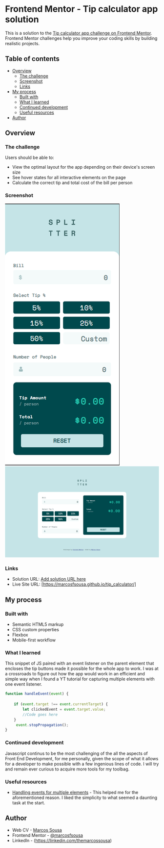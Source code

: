 # Frontend Mentor - Tip calculator app solution

This is a solution to the [Tip calculator app challenge on Frontend Mentor](https://www.frontendmentor.io/challenges/tip-calculator-app-ugJNGbJUX). Frontend Mentor challenges help you improve your coding skills by building realistic projects.

## Table of contents

- [Overview](#overview)
  - [The challenge](#the-challenge)
  - [Screenshot](#screenshot)
  - [Links](#links)
- [My process](#my-process)
  - [Built with](#built-with)
  - [What I learned](#what-i-learned)
  - [Continued development](#continued-development)
  - [Useful resources](#useful-resources)
- [Author](#author)

## Overview

### The challenge

Users should be able to:

- View the optimal layout for the app depending on their device's screen size
- See hover states for all interactive elements on the page
- Calculate the correct tip and total cost of the bill per person

### Screenshot

![Mobile](\images\tip_calculator_mobile.png)
![Desktop](\images\tip_calculator_desktop.png)

### Links

- Solution URL: [Add solution URL here](https://your-solution-url.com)
- Live Site URL: [https://marcosfsousa.github.io/tip_calculator/]

## My process

### Built with

- Semantic HTML5 markup
- CSS custom properties
- Flexbox
- Mobile-first workflow

### What I learned

This snippet of JS paired with an event listener on the parent element that encloses the tip buttons made it possible for the whole app to work. I was at a crossroads to figure out how the app would work in an efficient and simple way when I found a YT tutorial for capturing multiple elements with one event listener. 

```js
function handleEvent(event) {
    
    if (event.target !== event.currentTarget) {
        let clickedEvent = event.target.value;
        //Code goes here
    }
     event.stopPropagation();
}
```
### Continued development

Javascript continus to be the most challenging of the all the aspects of Front End Development, for me personally, given the scope of what it allows for a developer to make possible with a few ingenious lines of code. I will try and remain ever curious to acquire more tools for my toolbag. 

### Useful resources

- [Handling events for multiple elements](https://www.youtube.com/watch?v=Xwq1Hj1DyDM) - This helped me for the aforementioned reason. I liked the simplicity to what seemed a daunting task at the start.


## Author

- Web CV - [Marcos Sousa](https://marcosfsousa.github.io/WebCV/)
- Frontend Mentor - [@marcosfsousa](https://www.frontendmentor.io/profile/marcosfsousa)
- LinkedIn - (https://linkedin.com/themarcossousa)

